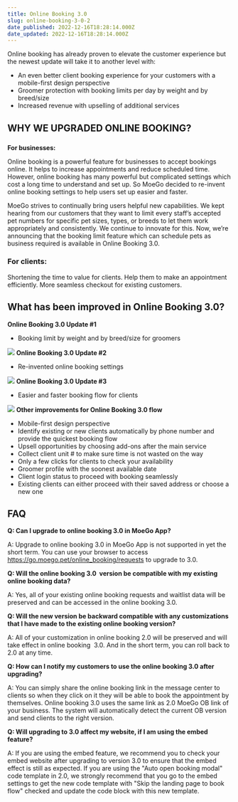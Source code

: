 ```yaml
---
title: Online Booking 3.0
slug: online-booking-3-0-2
date_published: 2022-12-16T18:28:14.000Z
date_updated: 2022-12-16T18:28:14.000Z
---
```


Online booking has already proven to elevate the customer experience but the newest update will take it to another level with:

- An even better client booking experience for your customers with a mobile-first design perspective
- Groomer protection with booking limits per day by weight and by breed/size
- Increased revenue with upselling of additional services

## WHY WE UPGRADED ONLINE BOOKING?

### 
**For businesses:**

Online booking is a powerful feature for businesses to accept bookings online. It helps to increase appointments and reduce scheduled time. However, online booking has many powerful but complicated settings which cost a long time to understand and set up. So MoeGo decided to re-invent online booking settings to help users set up easier and faster.

MoeGo strives to continually bring users helpful new capabilities. We kept hearing from our customers that they want to limit every staff’s accepted pet numbers for specific pet sizes, types, or breeds to let them work appropriately and consistently. We continue to innovate for this. Now, we’re announcing that the booking limit feature which can schedule pets as business required is available in Online Booking 3.0.

### **For clients:**

Shortening the time to value for clients. Help them to make an appointment efficiently. More seamless checkout for existing customers.

## What has been improved in Online Booking 3.0?

**Online Booking 3.0 Update #1**

- Booking limit by weight and by breed/size for groomers

![](__GHOST_URL__/content/images/2022/12/image-1.png)
**Online Booking 3.0 Update #2**

- Re-invented online booking settings

![](__GHOST_URL__/content/images/2022/12/image.png)
**Online Booking 3.0 Update #3**

- Easier and faster booking flow for clients

![](__GHOST_URL__/content/images/2022/12/image-5.png)
**Other improvements for Online Booking 3.0 flow**

- Mobile-first design perspective
- Identify existing or new clients automatically by phone number and provide the quickest booking flow
- Upsell opportunities by choosing add-ons after the main service
- Collect client unit # to make sure time is not wasted on the way
- Only a few clicks for clients to check your availability
- Groomer profile with the soonest available date
- Client login status to proceed with booking seamlessly
- Existing clients can either proceed with their saved address or choose a new one

## FAQ

**Q: Can I upgrade to online booking 3.0 in MoeGo App?**

A: Upgrade to online booking 3.0 in MoeGo App is not supported in yet the short term. You can use your browser to access https://go.moego.pet/online_booking/requests to upgrade to 3.0.

**Q: Will the online booking 3.0  version be compatible with my existing online booking data?**

A: Yes, all of your existing online booking requests and waitlist data will be preserved and can be accessed in the online booking 3.0.

**Q: Will the new version be backward compatible with any customizations that I have made to the existing online booking version?**

A: All of your customization in online booking 2.0 will be preserved and will take effect in online booking  3.0. And in the short term, you can roll back to 2.0 at any time.

**Q: How can I notify my customers to use the online booking 3.0 after upgrading?**

A: You can simply share the online booking link in the message center to clients so when they click on it they will be able to book the appointment by themselves. Online booking 3.0 uses the same link as 2.0 MoeGo OB link of your business. The system will automatically detect the current OB version and send clients to the right version.

**Q: Will upgrading to 3.0 affect my website, if I am using the embed feature?**

A: If you are using the embed feature, we recommend you to check your embed website after upgrading to version 3.0 to ensure that the embed effect is still as expected. If you are using the "Auto open booking modal" code template in 2.0, we strongly recommend that you go to the embed settings to get the new code template with "Skip the landing page to book flow" checked and update the code block with this new template.
